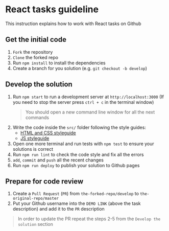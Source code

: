 # React tasks guideline

This instruction explains how to work with React tasks on Github

## Get the initial code
1. `Fork` the repository 
2. `Clone` the forked repo
3. Run `npm install` to install the dependencies
4. Create a branch for you solution (e.g. `git checkout -b develop`)

## Develop the solution
1. Run `npm start` to run a development server at `http://localhost:3000`
  (If you need to stop the server press `ctrl + c` in the terminal window)
    > You should open a new command line window for all the next commands
2. Write the code inside the `src/` folder following the style guides:
    - [HTML and CSS styleguide](https://mate-academy.github.io/style-guides/htmlcss.html)
    - [JS styleguide](https://github.com/mate-academy/style-guides/blob/master/javascript.md)
3. Open one more terminal and run tests with `npm test` to ensure your solutions is correct
4. Run `npm run lint` to check the code style and fix all the errors
5. `add`, `commit` and `push` all the recent changes
6. Run `npm run deploy` to publish your solution to Github pages

## Prepare for code review
1. Create a `Pull Request` (`PR`) from `the-forked-repo/develop` to `the-original-repo/master`
2. Put your Github username into the `DEMO LINK` (above the task description) and add it to the `PR` description

> In order to update the PR repeat the steps 2-5 from the `Develop the solution` section
